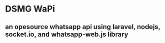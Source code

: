 # DSMG WaPi

## an opesource whatsapp api using laravel, nodejs, socket.io, and whatsapp-web.js library